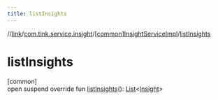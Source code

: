```yaml
---
title: listInsights
---
```

//[link](../../../index.html)/[com.tink.service.insight](../index.html)/[[common]InsightServiceImpl](index.html)/[listInsights](list-insights.html)



# listInsights



[common]\
open suspend override fun [listInsights](list-insights.html)(): [List](https://kotlinlang.org/api/latest/jvm/stdlib/kotlin.collections/-list/index.html)&lt;[Insight](../../com.tink.model.insights/[common]-insight/index.html)&gt;




